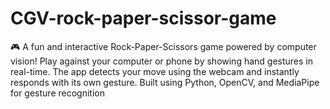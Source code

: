 # CGV-rock-paper-scissor-game
🎮 A fun and interactive Rock-Paper-Scissors game powered by computer vision! Play against your computer or phone by showing hand gestures in real-time. The app detects your move using the webcam and instantly responds with its own gesture. Built using Python, OpenCV, and MediaPipe for gesture recognition
